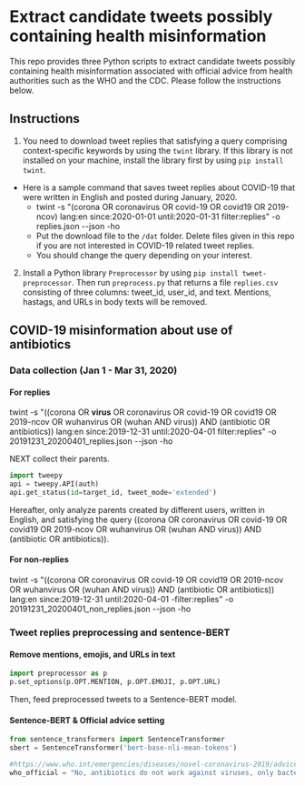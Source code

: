 # Extract candidate tweets possibly containing health misinformation

This repo provides three Python scripts to extract candidate tweets possibly containing health misinformation associated with official advice from health authorities such as the WHO and the CDC. Please follow the instructions below. 

## Instructions

1) You need to download tweet replies that satisfying a query comprising context-specific keywords by using the `twint` library. If this library is not installed on your machine, install the library first by using `pip install twint`.

- Here is a sample command that saves tweet replies about COVID-19 that were written in English and posted during January, 2020.
    * twint -s "(corona OR coronavirus OR covid-19 OR covid19 OR 2019-ncov) lang:en since:2020-01-01 until:2020-01-31 filter:replies" -o replies.json --json -ho
    * Put the download file to the `/dat` folder. Delete files given in this repo if you are not interested in COVID-19 related tweet replies. 
    * You should change the query depending on your interest. 

2) Install a Python library `Preprocessor` by using `pip install tweet-preprocessor`. Then run `preprocess.py` that returns a file `replies.csv` consisting of three columns: tweet_id, user_id, and text. Mentions, hastags, and URLs in body texts will be removed.

## COVID-19 misinformation about use of antibiotics

### Data collection (Jan 1 - Mar 31, 2020)
#### For replies
twint -s "((corona OR **virus** OR coronavirus OR covid-19 OR covid19 OR 2019-ncov OR wuhanvirus OR (wuhan AND virus)) AND (antibiotic OR antibiotics)) lang:en since:2019-12-31 until:2020-04-01 filter:replies" -o 20191231_20200401_replies.json --json -ho

NEXT collect their parents. 
```python
import tweepy
api = tweepy.API(auth)
api.get_status(id=target_id, tweet_mode='extended')
```
Hereafter, only analyze parents created by different users, written in English, and satisfying the query ((corona OR coronavirus OR covid-19 OR covid19 OR 2019-ncov OR wuhanvirus OR (wuhan AND virus)) AND (antibiotic OR antibiotics)). 


#### For non-replies
twint -s "((corona OR coronavirus OR covid-19 OR covid19 OR 2019-ncov OR wuhanvirus OR (wuhan AND virus)) AND (antibiotic OR antibiotics)) lang:en since:2019-12-31 until:2020-04-01 -filter:replies" -o 20191231_20200401_non_replies.json --json -ho

### Tweet replies preprocessing and sentence-BERT
#### Remove mentions, emojis, and URLs in text
```python
import preprocessor as p
p.set_options(p.OPT.MENTION, p.OPT.EMOJI, p.OPT.URL)
```
Then, feed preprocessed tweets to a Sentence-BERT model.

#### Sentence-BERT & Official advice setting
```python
from sentence_transformers import SentenceTransformer
sbert = SentenceTransformer('bert-base-nli-mean-tokens')

#https://www.who.int/emergencies/diseases/novel-coronavirus-2019/advice-for-public/myth-busters
who_official = "No, antibiotics do not work against viruses, only bacteria. The new coronavirus (2019-nCoV) is a virus and, therefore, antibiotics should not be used as a means of prevention or treatment. However, if you are hospitalized for the 2019-nCoV, you may receive antibiotics because bacterial co-infection is possible."
```

